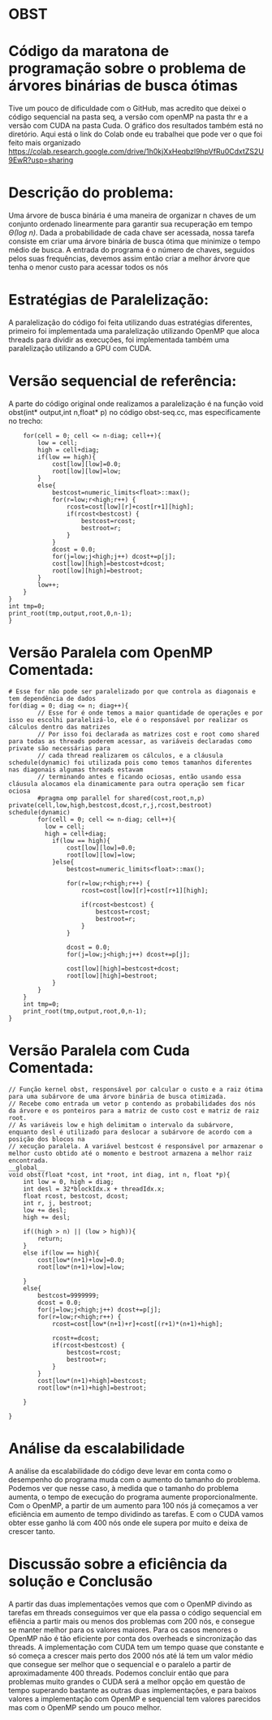 # OBST
# Código da maratona de programação sobre o problema de árvores binárias de busca ótimas
Tive um pouco de dificuldade com o GitHub, mas acredito que deixei o código sequencial na pasta seq, a versão com openMP na pasta thr e a versão com CUDA na pasta Cuda. O gráfico dos resultados também está no diretório. Aqui está o link do Colab onde eu trabalhei que pode ver o que foi feito mais organizado https://colab.research.google.com/drive/1h0kjXxHeqbzl9hpVfRu0CdxtZS2U9EwR?usp=sharing
# Descrição do problema:
  Uma árvore de busca binária é uma maneira de organizar n chaves de um conjunto ordenado linearmente para garantir sua recuperação em tempo *Θ(log n)*. Dada a probabilidade de cada chave ser acessada, nossa tarefa consiste em criar uma árvore binária de busca ótima que minimize o tempo médio de busca. A entrada do programa 
é o número de chaves, seguidos pelos suas frequências, devemos assim então criar a melhor árvore que tenha o menor custo para acessar todos os nós
# Estratégias de Paralelização:
  A paralelização do código foi feita utilizando duas estratégias diferentes, primeiro foi implementada uma paralelização utilizando OpenMP que aloca threads para dividir as execuções, foi implementada também uma paralelização utilizando a GPU com CUDA.
# Versão sequencial de referência:
  A parte do código original onde realizamos a paralelização é na função void obst(int* output,int n,float* p) no código obst-seq.cc, mas especificamente no trecho:  
```for(diag = 0; diag <= n; diag++){
    for(cell = 0; cell <= n-diag; cell++){
        low = cell;
        high = cell+diag;
        if(low == high){
            cost[low][low]=0.0;
            root[low][low]=low;
        }
        else{
            bestcost=numeric_limits<float>::max();
            for(r=low;r<high;r++) {
                rcost=cost[low][r]+cost[r+1][high];
                if(rcost<bestcost) {
                    bestcost=rcost;
                    bestroot=r;
                }
            }
            dcost = 0.0;
            for(j=low;j<high;j++) dcost+=p[j];
            cost[low][high]=bestcost+dcost;
            root[low][high]=bestroot;
        }
        low++;
    }      
}
int tmp=0;
print_root(tmp,output,root,0,n-1);
}
```
# Versão Paralela com OpenMP Comentada:

```
# Esse for não pode ser paralelizado por que controla as diagonais e tem dependência de dados
for(diag = 0; diag <= n; diag++){
        // Esse for é onde temos a maior quantidade de operações e por isso eu escolhi paralelizá-lo, ele é o responsável por realizar os cálculos dentro das matrizes 
        // Por isso foi declarada as matrizes cost e root como shared para todas as threads poderem acessar, as variáveis declaradas como private são necessárias para 
        // cada thread realizarem os cálculos, e a cláusula schedule(dynamic) foi utilizada pois como temos tamanhos diferentes nas diagonais algumas threads estavam 
        // terminando antes e ficando ociosas, então usando essa cláusula alocamos ela dinamicamente para outra operação sem ficar ociosa
        #pragma omp parallel for shared(cost,root,n,p) private(cell,low,high,bestcost,dcost,r,j,rcost,bestroot) schedule(dynamic)
        for(cell = 0; cell <= n-diag; cell++){
          low = cell;
          high = cell+diag;
            if(low == high){
                cost[low][low]=0.0;
                root[low][low]=low;
            }else{
                bestcost=numeric_limits<float>::max();

                for(r=low;r<high;r++) {
                    rcost=cost[low][r]+cost[r+1][high];

                    if(rcost<bestcost) {
                        bestcost=rcost;
                        bestroot=r;
                    }
                }

                dcost = 0.0;
                for(j=low;j<high;j++) dcost+=p[j];

                cost[low][high]=bestcost+dcost;
                root[low][high]=bestroot;
            }
        }
    }
    int tmp=0;
    print_root(tmp,output,root,0,n-1);
}
```
# Versão Paralela com Cuda Comentada:
```
// Função kernel obst, responsável por calcular o custo e a raiz ótima para uma subárvore de uma árvore binária de busca otimizada. 
// Recebe como entrada um vetor p contendo as probabilidades dos nós da árvore e os ponteiros para a matriz de custo cost e matriz de raiz root. 
// As variáveis low e high delimitam o intervalo da subárvore, enquanto desl é utilizado para deslocar a subárvore de acordo com a posição dos blocos na 
// xecução paralela. A variável bestcost é responsável por armazenar o melhor custo obtido até o momento e bestroot armazena a melhor raiz encontrada.
__global__
void obst(float *cost, int *root, int diag, int n, float *p){
    int low = 0, high = diag;
    int desl = 32*blockIdx.x + threadIdx.x;
    float rcost, bestcost, dcost;
    int r, j, bestroot;
    low += desl;
    high += desl;

    if((high > n) || (low > high)){ 
        return;
    }
    else if(low == high){
        cost[low*(n+1)+low]=0.0;
        root[low*(n+1)+low]=low;

    }
    else{
        bestcost=9999999;
        dcost = 0.0;
        for(j=low;j<high;j++) dcost+=p[j];
        for(r=low;r<high;r++) {
            rcost=cost[low*(n+1)+r]+cost[(r+1)*(n+1)+high];

            rcost+=dcost;
            if(rcost<bestcost) {
                bestcost=rcost;
                bestroot=r;
            }
        }
        cost[low*(n+1)+high]=bestcost;
        root[low*(n+1)+high]=bestroot;
        
    }

}
```
# Análise da escalabilidade 
  A análise da escalabilidade do código deve levar em conta como o desempenho do programa muda com o aumento do tamanho do problema. Podemos ver que nesse caso, à medida que o tamanho do problema aumenta, o tempo de execução do programa aumente proporcionalmente. Com o OpenMP, a partir de um aumento para 100 nós já começamos a ver eficiência em aumento de tempo dividindo as tarefas. E com o CUDA vamos obter esse ganho lá com 400 nós onde ele supera por muito e deixa de crescer tanto.
  
# Discussão sobre a eficiência da solução e Conclusão
  A partir das duas implementações vemos que com o OpenMP divindo as tarefas em threads conseguimos ver que ela passa o código sequencial em efiência a partir mais ou menos dos problemas com 200 nós, e consegue se manter melhor para os valores maiores. Para os casos menores o OpenMP não é tão eficiente por conta dos overheads e sincronização das threads. A implementação com CUDA tem um tempo quase que constante e só começa a crescer mais perto dos 2000 nós até lá tem um valor médio que consegue ser melhor que o sequencial e o paralelo a partir de aproximadamente 400 threads.
  Podemos concluir então que para problemas muito grandes o CUDA será a melhor opção em questão de tempo superando bastante as outras duas implementações, e para baixos valores a implementação com OpenMP e sequencial tem valores parecidos mas com o OpenMP sendo um pouco melhor.
